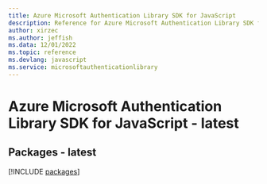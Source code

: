 ```yaml
---
title: Azure Microsoft Authentication Library SDK for JavaScript
description: Reference for Azure Microsoft Authentication Library SDK for JavaScript
author: xirzec
ms.author: jeffish
ms.data: 12/01/2022
ms.topic: reference
ms.devlang: javascript
ms.service: microsoftauthenticationlibrary
---
```

# Azure Microsoft Authentication Library SDK for JavaScript - latest
## Packages - latest
[!INCLUDE [packages](microsoft-authentication-library-index.md)]